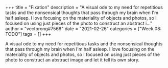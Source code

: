 +++
title = "Fixation"
description = "A visual ode to my need for repetitious tasks and the nonsensical thoughts that pass through my brain when I'm half asleep. I love focusing on the materiality of objects and photos, so I focused on using just pieces of the photo to construct an abstract i..."
author = "vectorong#7566"
date = "2021-02-26"
categories = ["Week 08: TODO"]
tags = []
+++

A visual ode to my need for repetitious tasks and the nonsensical thoughts that pass through my brain when I'm half asleep. I love focusing on the materiality of objects and photos, so I focused on using just pieces of the photo to construct an abstract image and let it tell its own story.
